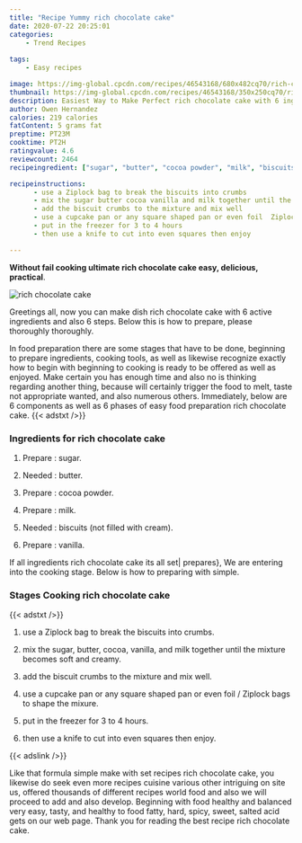 ```yaml
---
title: "Recipe Yummy rich chocolate cake"
date: 2020-07-22 20:25:01
categories:
    - Trend Recipes
    
tags:
    - Easy recipes

image: https://img-global.cpcdn.com/recipes/46543168/680x482cq70/rich-chocolate-cake-recipe-main-photo.jpg
thumbnail: https://img-global.cpcdn.com/recipes/46543168/350x250cq70/rich-chocolate-cake-recipe-main-photo.jpg
description: Easiest Way to Make Perfect rich chocolate cake with 6 ingredients and 6 stages of easy cooking.
author: Owen Hernandez
calories: 219 calories
fatContent: 5 grams fat
preptime: PT23M
cooktime: PT2H
ratingvalue: 4.6
reviewcount: 2464
recipeingredient: ["sugar", "butter", "cocoa powder", "milk", "biscuits not filled with cream", "vanilla"]

recipeinstructions: 
      - use a Ziplock bag to break the biscuits into crumbs 
      - mix the sugar butter cocoa vanilla and milk together until the mixture becomes soft and creamy 
      - add the biscuit crumbs to the mixture and mix well 
      - use a cupcake pan or any square shaped pan or even foil  Ziplock bags to shape the mixure 
      - put in the freezer for 3 to 4 hours 
      - then use a knife to cut into even squares then enjoy

---
```




**Without fail cooking ultimate rich chocolate cake easy, delicious, practical**. 


![rich chocolate cake](https://img-global.cpcdn.com/recipes/46543168/680x482cq70/rich-chocolate-cake-recipe-main-photo.jpg "rich chocolate cake")




Greetings all, now you can make dish rich chocolate cake with 6 active ingredients and also 6 steps. Below this is how to prepare, please thoroughly thoroughly.

In food preparation there are some stages that have to be done, beginning to prepare ingredients, cooking tools, as well as likewise recognize exactly how to begin with beginning to cooking is ready to be offered as well as enjoyed. Make certain you has enough time and also no is thinking regarding another thing, because will certainly trigger the food to melt, taste not appropriate wanted, and also numerous others. Immediately, below are 6 components as well as 6 phases of easy food preparation rich chocolate cake.
{{< adstxt />}}

### Ingredients for rich chocolate cake


1. Prepare  : sugar.

1. Needed  : butter.

1. Prepare  : cocoa powder.

1. Prepare  : milk.

1. Needed  : biscuits (not filled with cream).

1. Prepare  : vanilla.



If all ingredients rich chocolate cake its all set| prepares}, We are entering into the cooking stage. Below is how to preparing with simple.

### Stages Cooking rich chocolate cake

{{< adstxt />}}


1. use a Ziplock bag to break the biscuits into crumbs.



1. mix the sugar, butter, cocoa, vanilla, and milk together until the mixture becomes soft and creamy.



1. add the biscuit crumbs to the mixture and mix well.



1. use a cupcake pan or any square shaped pan or even foil / Ziplock bags to shape the mixure.



1. put in the freezer for 3 to 4 hours.



1. then use a knife to cut into even squares then enjoy.





{{< adslink />}}

Like that formula simple make with set recipes rich chocolate cake, you likewise do seek even more recipes cuisine various other intriguing on site us, offered thousands of different recipes world food and also we will proceed to add and also develop. Beginning with food healthy and balanced very easy, tasty, and healthy to food fatty, hard, spicy, sweet, salted acid gets on our web page. Thank you for reading the best recipe rich chocolate cake.
